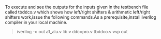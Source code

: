 To execute and see the outputs for the inputs given in the testbench file called tbddco.v which shows how left/right shifters & arithmetic left/right shifters work,issue the following commands.As a prerequisite,install iverilog compiler in your local machine.

>iverilog -o out a1_alu.v lib.v ddcopro.v tbddco.v
>vvp out
